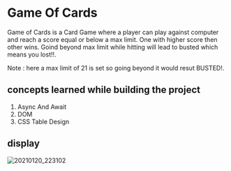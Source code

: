 # Game Of Cards

Game of Cards is a Card Game where a player can play against computer and reach a score equal or below a max limit. One with
higher score then other wins. Goind beyond max limit while hitting will lead to busted which means you lost!!.

Note : here a max limit of 21 is set so going beyond it would resut BUSTED!.

## concepts learned while building the project
1. Async And Await 
2. DOM
3. CSS Table Design

## display

![20210120_223102](https://user-images.githubusercontent.com/67598673/105209339-bae50200-5b6f-11eb-9555-5c9a0f8fe9ca.gif)


